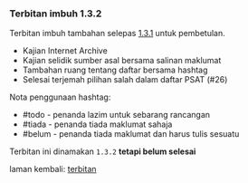 ---
---

### Terbitan imbuh 1.3.2

Terbitan imbuh tambahan selepas [1.3.1][1] untuk pembetulan.

* Kajian Internet Archive
* Kajian selidik sumber asal bersama salinan maklumat
* Tambahan ruang tentang daftar bersama hashtag
* Selesai terjemah pilihan salah dalam daftar PSAT (#26)

Nota penggunaan hashtag:

* #todo - penanda lazim untuk sebarang rancangan 
* #tiada - penanda tiada maklumat sahaja
* #belum - penanda tiada maklumat dan harus tulis sesuatu

Terbitan ini dinamakan `1.3.2` **tetapi belum selesai**

laman kembali: [terbitan][0]

  [0]: index.md
  [1]: 1.3.1.md
